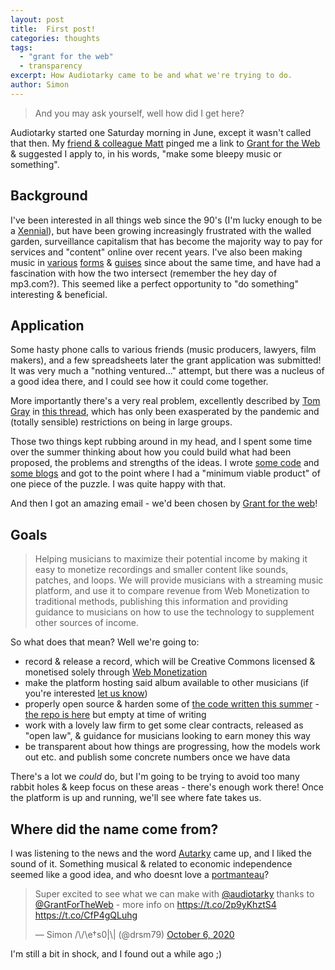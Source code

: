 ```yaml
---
layout: post
title:  First post!
categories: thoughts
tags:
  - "grant for the web"
  - transparency
excerpt: How Audiotarky came to be and what we're trying to do.
author: Simon
---
```


> And you may ask yourself, well how did I get here?

Audiotarky started one Saturday morning in June, except it wasn't called that then. My [friend & colleague Matt](https://twitter.com/HammerToe) pinged me a link to [Grant for the Web](https://www.grantfortheweb.org/) & suggested I apply to, in his words, "make some bleepy music or something".

## Background

I've been interested in all things web since the 90's (I'm lucky enough to be a [Xennial](https://en.wikipedia.org/wiki/Xennials)), but have been growing increasingly frustrated with the walled garden, surveillance capitalism that has become the majority way to pay for services and "content" online over recent years. I've also been making music in [various](http://soundcloud.com/dwindle98) [forms](http://soundcloud.com/youarenotus) & [guises](http://soundcloud.com/uphills) since about the same time, and have had a fascination with how the two intersect (remember the hey day of mp3.com?). This seemed like a perfect opportunity to "do something" interesting & beneficial.

## Application

Some hasty phone calls to various friends (music producers, lawyers, film makers), and a few spreadsheets later the grant application was submitted! It was very much a "nothing ventured..." attempt, but there was a nucleus of a good idea there, and I could see how it could come together.

More importantly there's a very real problem, excellently described by [Tom Gray](https://twitter.com/MrTomGray) in [this thread](https://twitter.com/MrTomGray/status/1249290407088881675?s=20), which has only been exasperated by the pandemic and (totally sensible) restrictions on being in large groups.

Those two things kept rubbing around in my head, and I spent some time over the summer thinking about how you could build what had been proposed, the problems and strengths of the ideas. I wrote [some code](https://metsonet.co.uk/web/2020/09/07/ilp_jailbreak_embeddable_playlists.html) and [some blogs](https://metsonet.co.uk/web/2020/07/21/WebMonetiztion-for-musicians.html) and got to the point where I had a "minimum viable product" of one piece of the puzzle. I was quite happy with that.

And then I got an amazing email - we'd been chosen by [Grant for the web](https://www.grantfortheweb.org/blog/2020-mid-grantees)!

## Goals

> Helping musicians to maximize their potential income by making it easy to monetize recordings and smaller content like sounds, patches, and loops. We will provide musicians with a streaming music platform, and use it to compare revenue from Web Monetization to traditional methods, publishing this information and providing guidance to musicians on how to use the technology to supplement other sources of income.

So what does that mean? Well we're going to:

- record & release a record, which will be Creative Commons licensed & monetised solely through [Web Monetization](https://webmonetization.org/)
- make the platform hosting said album available to other musicians (if you're interested [let us know](https://forms.gle/7irCZKrSUaZjRnZk7))
- properly open source & harden some of [the code written this summer](https://metsonet.co.uk/web/2020/09/07/ilp_jailbreak_embeddable_playlists.html) - [the repo is here](https://github.com/audiotarky/wm-playlist/) but empty at time of writing
- work with a lovely law firm to get some clear contracts, released as "open law", & guidance for musicians looking to earn money this way
- be transparent about how things are progressing, how the models work out etc. and publish some concrete numbers once we have data

There's a lot we _could_ do, but I'm going to be trying to avoid too many rabbit holes & keep focus on these areas - there's enough work there! Once the platform is up and running, we'll see where fate takes us.

## Where did the name come from?

I was listening to the news and the word [Autarky](https://en.wikipedia.org/wiki/Autarky) came up, and I liked the sound of it. Something musical & related to economic independence seemed like a good idea, and who doesnt love a [portmanteau](https://en.wikipedia.org/wiki/Portmanteau)?

<blockquote class="twitter-tweet"><p lang="en" dir="ltr">Super excited to see what we can make with <a href="https://twitter.com/audiotarky?ref_src=twsrc%5Etfw">@audiotarky</a> thanks to <a href="https://twitter.com/GrantForTheWeb?ref_src=twsrc%5Etfw">@GrantForTheWeb</a> - more info on <a href="https://t.co/2p9yKhztS4">https://t.co/2p9yKhztS4</a> <a href="https://t.co/CfP4gQLuhg">https://t.co/CfP4gQLuhg</a></p>&mdash; Simon /\/\e†s0|\| (@drsm79) <a href="https://twitter.com/drsm79/status/1313535506450440200?ref_src=twsrc%5Etfw">October 6, 2020</a></blockquote> <script async src="https://platform.twitter.com/widgets.js" charset="utf-8"></script>

I'm still a bit in shock, and I found out a while ago ;)